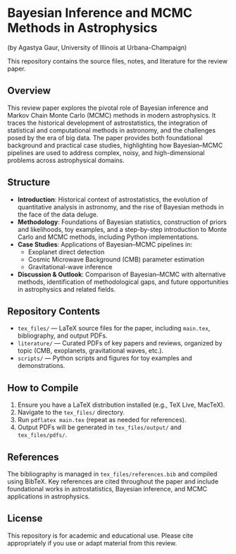 # Bayesian Inference and MCMC Methods in Astrophysics

(by Agastya Gaur, University of Illinois at Urbana-Champaign)

This repository contains the source files, notes, and literature for the review paper.

## Overview

This review paper explores the pivotal role of Bayesian inference and Markov Chain Monte Carlo (MCMC) methods in modern astrophysics. It traces the historical development of astrostatistics, the integration of statistical and computational methods in astronomy, and the challenges posed by the era of big data. The paper provides both foundational background and practical case studies, highlighting how Bayesian–MCMC pipelines are used to address complex, noisy, and high-dimensional problems across astrophysical domains.

## Structure

- **Introduction**: Historical context of astrostatistics, the evolution of quantitative analysis in astronomy, and the rise of Bayesian methods in the face of the data deluge.
- **Methodology**: Foundations of Bayesian statistics, construction of priors and likelihoods, toy examples, and a step-by-step introduction to Monte Carlo and MCMC methods, including Python implementations.
- **Case Studies**: Applications of Bayesian–MCMC pipelines in:
  - Exoplanet direct detection
  - Cosmic Microwave Background (CMB) parameter estimation
  - Gravitational-wave inference
- **Discussion & Outlook**: Comparison of Bayesian–MCMC with alternative methods, identification of methodological gaps, and future opportunities in astrophysics and related fields.

## Repository Contents

- `tex_files/` — LaTeX source files for the paper, including `main.tex`, bibliography, and output PDFs.
- `literature/` — Curated PDFs of key papers and reviews, organized by topic (CMB, exoplanets, gravitational waves, etc.).
- `scripts/` — Python scripts and figures for toy examples and demonstrations.

## How to Compile

1. Ensure you have a LaTeX distribution installed (e.g., TeX Live, MacTeX).
2. Navigate to the `tex_files/` directory.
3. Run `pdflatex main.tex` (repeat as needed for references).
4. Output PDFs will be generated in `tex_files/output/` and `tex_files/pdfs/`.

## References

The bibliography is managed in `tex_files/references.bib` and compiled using BibTeX. Key references are cited throughout the paper and include foundational works in astrostatistics, Bayesian inference, and MCMC applications in astrophysics.

## License

This repository is for academic and educational use. Please cite appropriately if you use or adapt material from this review.
